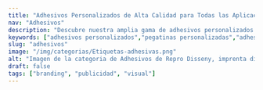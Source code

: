 ```yaml
---
title: "Adhesivos Personalizados de Alta Calidad para Todas las Aplicaciones"
nav: "Adhesivos"
description: "Descubre nuestra amplia gama de adhesivos personalizados: permanentes, removibles, sintéticos y de papel. Ideales para señalética, promociones y decoración en interiores y exteriores."
keywords: ["adhesivos personalizados","pegatinas personalizadas","adhesivos permanentes","adhesivos sintéticos","adhesivos de papel","adhesivos removibles","impresión de adhesivos", "pegatinas promocionales","pegatinas decoración"]
slug: "adhesivos"
image: "/img/categorias/Etiquetas-adhesivas.png"
alt: "Imagen de la categoria de Adhesivos de Repro Disseny, imprenta digital en Barcelona "
draft: false
tags: ["branding", "publicidad", "visual"]
---
```


